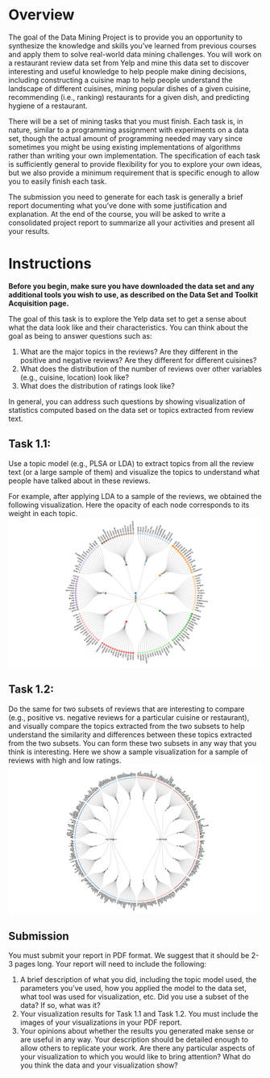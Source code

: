 # Overview
The goal of the Data Mining Project is to provide you an opportunity to synthesize the knowledge and skills you’ve learned from previous courses and apply them to solve real-world data mining challenges. You will work on a restaurant review data set from Yelp and mine this data set to discover interesting and useful knowledge to help people make dining decisions, including constructing a cuisine map to help people understand the landscape of different cuisines, mining popular dishes of a given cuisine, recommending (i.e., ranking) restaurants for a given dish, and predicting hygiene of a restaurant.

There will be a set of mining tasks that you must finish. Each task is, in nature, similar to a programming assignment with experiments on a data set, though the actual amount of programming needed may vary since sometimes you might be using existing implementations of algorithms rather than writing your own implementation. The specification of each task is sufficiently general to provide flexibility for you to explore your own ideas, but we also provide a minimum requirement that is specific enough to allow you to easily finish each task.

The submission you need to generate for each task is generally a brief report documenting what you’ve done with some justification and explanation. At the end of the course, you will be asked to write a consolidated project report to summarize all your activities and present all your results.

# Instructions
**Before you begin, make sure you have downloaded the data set and any additional tools you wish to use, as described on the Data Set and Toolkit Acquisition page.**

The goal of this task is to explore the Yelp data set to get a sense about what the data look like and their characteristics. You can think about the goal as being to answer questions such as:

1. What are the major topics in the reviews? Are they different in the positive and negative reviews? Are they different for different cuisines?
2. What does the distribution of the number of reviews over other variables (e.g., cuisine, location) look like?
3. What does the distribution of ratings look like?

In general, you can address such questions by showing visualization of statistics computed based on the data set or topics extracted from review text.

## Task 1.1:

Use a topic model (e.g., PLSA or LDA) to extract topics from all the review text (or a large sample of them) and visualize the topics to understand what people have talked about in these reviews.

For example, after applying LDA to a sample of the reviews, we obtained the following visualization. Here the opacity of each node corresponds to its weight in each topic.
![viz1](img/Task-1_visualization1.png)

## Task 1.2:

Do the same for two subsets of reviews that are interesting to compare (e.g., positive vs. negative reviews for a particular cuisine or restaurant), and visually compare the topics extracted from the two subsets to help understand the similarity and differences between these topics extracted from the two subsets. You can form these two subsets in any way that you think is interesting. Here we show a sample visualization for a sample of reviews with high and low ratings.
![viz2](img/Task-1_visualization2.png)

## Submission
You must submit your report in PDF format. We suggest that it should be 2-3 pages long. Your report will need to include the following:

1. A brief description of what you did, including the topic model used, the parameters you’ve used, how you applied the model to the data set, what tool was used for visualization, etc. Did you use a subset of the data? If so, what was it?
2. Your visualization results for Task 1.1 and Task 1.2. You must include the images of your visualizations in your PDF report.
3. Your opinions about whether the results you generated make sense or are useful in any way. Your description should be detailed enough to allow others to replicate your work. Are there any particular aspects of your visualization to which you would like to bring attention? What do you think the data and your visualization show?